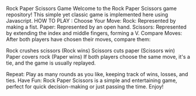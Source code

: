 Rock Paper Scissors Game
Welcome to the Rock Paper Scissors game repository! This simple yet classic game is implemented here using Javascript.
HOW TO PLAY :
Choose Your Move:
Rock: Represented by making a fist.
Paper: Represented by an open hand.
Scissors: Represented by extending the index and middle fingers, forming a V.
Compare Moves: After both players have chosen their moves, compare them:

Rock crushes scissors (Rock wins)
Scissors cuts paper (Scissors win)
Paper covers rock (Paper wins)
If both players choose the same move, it's a tie, and the game is usually replayed.

Repeat: Play as many rounds as you like, keeping track of wins, losses, and ties.
Have Fun: Rock Paper Scissors is a simple and entertaining game, perfect for quick decision-making or just passing the time. Enjoy!
